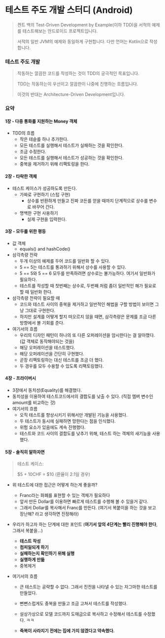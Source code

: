 # 테스트 주도 개발 스터디 (Android)
> 켄트 백의 Test-Driven Development by Example(이하 TDD)을 서적의 예제를 테스트해보는 안드로이드 프로젝트입니다.
>
> 서적의 일반 JVM의 예제와 동일하게 구현합니다. 다만 언어는 Kotlin으로 작성합니다.



### 테스트 주도 개발

> 작동하는 깔끔한 코드를 작성하는 것이 TDD의 궁극적인 목표입니다.
>
> TDD는 작동하는이 우선이고 깔끔한이 나중에 진행하는 흐름입니다.
>
> 이것의 반대는 Architecture-Driven Development입니다.



### 요약

#### 1장 - 다중 통화를 지원하는 Money 객체

* TDD의 흐름
  * 작은 테슽를 하나 추가한다.
  * 모든 테스트를 실행해서 테스트가 실패하는 것을 확인한다.
  * 조금 수정한다.
  * 모든 테스트를 실행해서 테스트가 성공하는 것을 확인한다.
  * 중복을 제거하기 위해 리팩토링을 한다.

#### 2장 - 타락한 객체

* 테스트 케이스가 성공하도록 만든다.
  * 가짜로 구현하기 (스텁 구현)
    * 상수를 반환하게 만들고 진짜 코든를 얻을 때까지 단계적으로 상수를 변수로 바꾸어 간다.
  * 명백한 구현 사용하기
    * 실제 구현을 입력한다.

#### 3장 - 모두를 위한 평등

* 값 객체
  * equals() and hashCode()
* 삼각측량 전략
  * 두개 이상의 예제를 두어 코드를 일반화 할 수 있다.
  * 5 == 5는 테스트를 통과하기 위해서 상수를 사용할 수 있다.
  * 5 == 5와 5 == 6 모두를 만족하려면 상수로는 불가능하다. 여기서 일반화가 필요하다.
  * 테스트를 작성할 때 첫번째는 상수로, 두번째 처럼 좀더 일반적인 해가 필요로 할 때 일반화 한다.
* 삼각측량 전략이 필요할 때
  * 코드와 테스트 사이의 중복을 제거하고 일반적인 해법을 구할 방법이 보이면 그냥 그대로 구현한다.
  * 하지만 설계를 어떻게 할지 떠오르지 않을 때면, 삼각측량은 문제를 조금 다른 방향에서 볼 기회를 준다.
* 여기서의 흐름
  * 우리의 디자인 패턴이 하나의 또 다른 오퍼레이션을 암시한다는 걸 알아챘다. (값 객체로 동작해야되는 것을)
  * 해당 오퍼레이션을 테스트했다.
  * 해당 오퍼레이션을 간단히 구현했다.
  * 곧장 리팩토링하는 대신 테스트를 조금 더 했다.
  * 두 경우를 모두 수용할 수 있도록 리팩토링했다.

#### 4장 - 프라이버시

* 3장에서 동치성(Equality)를 해결했다.
* 동치성을 이용하여 테스트코드에서의 결합도를 낮출 수 있다. (직접 멤버 변수인 amount를 비교하는 것)
* 여기서의 흐름
  * 오직 테스트를 향상시키기 위해서만 개발된 기능을 사용했다.
  * 두 테스트가 동시에 실패하면 망한다는 점을 인식했다.
  * 위험 요소가 있음에도 계속 진행했다.
  * 테스트와 코드 사이의 결합도를 낮추기 위해, 테스트 하는 객체의 새기능을 사용했다.

#### 5장 - 솔직히 말하자면

> 테스트 케이스:
>
> $5 + 10CHF = $10 (환율이 2:1일 경우)

* 위 테스트에 대한 접근은 어떻게 하는게 좋을까?
  * Franc라는 화폐를 표현할 수 있는 객체가 필요하다
  * 앞서 만든 Dollar를 이용하면 빠르게 테스트를 수행해 볼 수 있을거 같다.
  * 그래서 Dollar를 복사해서 Franc를 만든다. (여기서 복붙이을 하는 것을 보고 장난해? 라고 생각하면 진정해라)

* 우리가 하고자 하는 단계에 대한 포인트 (**여기서 앞의 4단계는 빨리 진행해야 한다**, 그래서 복붙을...)

  * **테스트 작성**
  * **컴피일되게 하기**
  * **실패하는지 확인하기 위해 실행**
  * **실행하게 만듦**
  * 중복제거

* 여기서의 흐름

  * 큰 테스트는 공략할 수 없다. 그래서 진전을 나타낼 수 있는 자그마한 테스트를 만들었다.

  * 뻔뻔스럽게도 중복을 만들고 조금 고쳐서 테스트를 작성했다.

  * 설상가상으로 모델 코드까지 도매금으로 복사하고 수정해서 테스트를 수정했다. ㅋㅋ

  * **죽복이 사라지기 전에는 집에 가지 않겠다고 약속했다.**

    

